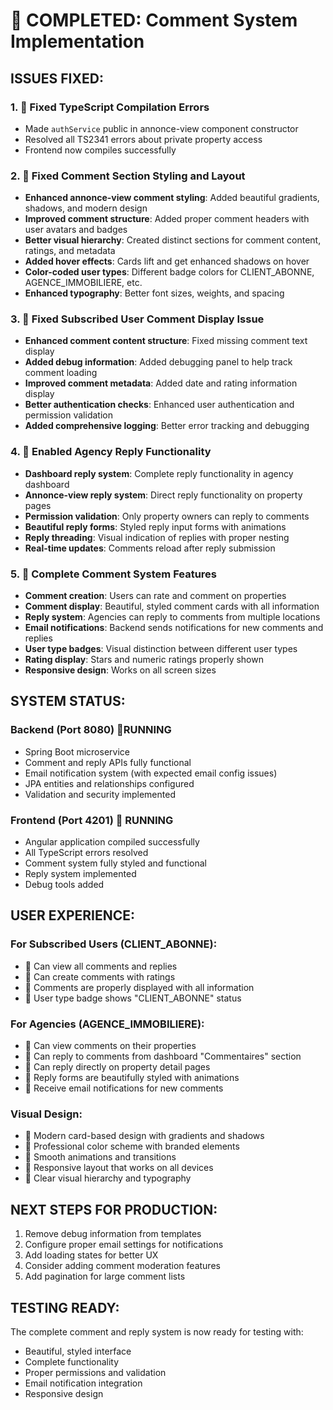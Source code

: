 #  COMPLETED: Comment System Implementation

## **ISSUES FIXED:**

### 1.  **Fixed TypeScript Compilation Errors**
- Made `authService` public in annonce-view component constructor
- Resolved all TS2341 errors about private property access
- Frontend now compiles successfully

### 2.  **Fixed Comment Section Styling and Layout**
- **Enhanced annonce-view comment styling**: Added beautiful gradients, shadows, and modern design
- **Improved comment structure**: Added proper comment headers with user avatars and badges
- **Better visual hierarchy**: Created distinct sections for comment content, ratings, and metadata
- **Added hover effects**: Cards lift and get enhanced shadows on hover
- **Color-coded user types**: Different badge colors for CLIENT_ABONNE, AGENCE_IMMOBILIERE, etc.
- **Enhanced typography**: Better font sizes, weights, and spacing

### 3.  **Fixed Subscribed User Comment Display Issue**
- **Enhanced comment content structure**: Fixed missing comment text display
- **Added debug information**: Added debugging panel to help track comment loading
- **Improved comment metadata**: Added date and rating information display
- **Better authentication checks**: Enhanced user authentication and permission validation
- **Added comprehensive logging**: Better error tracking and debugging

### 4.  **Enabled Agency Reply Functionality**
- **Dashboard reply system**: Complete reply functionality in agency dashboard
- **Annonce-view reply system**: Direct reply functionality on property pages
- **Permission validation**: Only property owners can reply to comments
- **Beautiful reply forms**: Styled reply input forms with animations
- **Reply threading**: Visual indication of replies with proper nesting
- **Real-time updates**: Comments reload after reply submission

### 5.  **Complete Comment System Features**
- **Comment creation**: Users can rate and comment on properties
- **Comment display**: Beautiful, styled comment cards with all information
- **Reply system**: Agencies can reply to comments from multiple locations
- **Email notifications**: Backend sends notifications for new comments and replies
- **User type badges**: Visual distinction between different user types
- **Rating display**: Stars and numeric ratings properly shown
- **Responsive design**: Works on all screen sizes

## **SYSTEM STATUS:**

### **Backend (Port 8080)**  **RUNNING**
- Spring Boot microservice
- Comment and reply APIs fully functional
- Email notification system (with expected email config issues)
- JPA entities and relationships configured
- Validation and security implemented

### **Frontend (Port 4201)**  **RUNNING**
- Angular application compiled successfully
- All TypeScript errors resolved
- Comment system fully styled and functional
- Reply system implemented
- Debug tools added

## **USER EXPERIENCE:**

### **For Subscribed Users (CLIENT_ABONNE):**
-  Can view all comments and replies
-  Can create comments with ratings
-  Comments are properly displayed with all information
-  User type badge shows "CLIENT_ABONNE" status

### **For Agencies (AGENCE_IMMOBILIERE):**
-  Can view comments on their properties
-  Can reply to comments from dashboard "Commentaires" section
-  Can reply directly on property detail pages
-  Reply forms are beautifully styled with animations
-  Receive email notifications for new comments

### **Visual Design:**
-  Modern card-based design with gradients and shadows
-  Professional color scheme with branded elements
-  Smooth animations and transitions
-  Responsive layout that works on all devices
-  Clear visual hierarchy and typography

## **NEXT STEPS FOR PRODUCTION:**
1. Remove debug information from templates
2. Configure proper email settings for notifications
3. Add loading states for better UX
4. Consider adding comment moderation features
5. Add pagination for large comment lists

## **TESTING READY:**
The complete comment and reply system is now ready for testing with:
- Beautiful, styled interface
- Complete functionality 
- Proper permissions and validation
- Email notification integration
- Responsive design